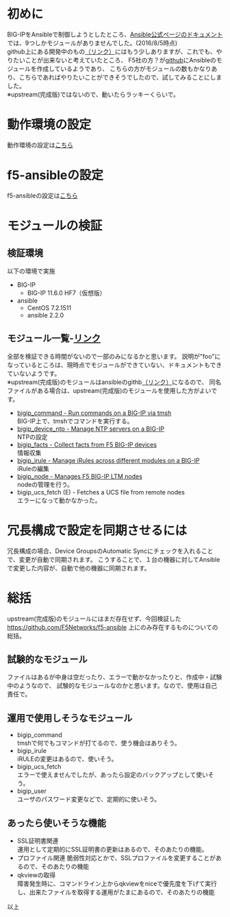 # 初めに
BIG-IPをAnsibleで制御しようとしたところ、[Ansible公式ページのドキュメント](http://docs.ansible.com/ansible/list_of_network_modules.html#f5)では、9つしかモジュールがありませんでした。(2016/8/5時点)  
github上にある開発中のもの[（リンク）](https://github.com/ansible/ansible-modules-extras/tree/devel/network/f5)にはもう少しありますが、これでも、やりたいことが出来ないと考えていたところ、
F5社の方？が[github](https://github.com/F5Networks/f5-ansible)にAnsibleのモジュールを作成しているようであり、
こちらの方がモジュールの数もかなりあり、こちらであればやりたいことができそうでしたので、試してみることにしました。  
※upstream(完成版)ではないので、動いたらラッキーくらいで。 

# 動作環境の設定
動作環境の設定は[こちら](./Setting_Up_the_Environment.md)

# f5-ansibleの設定
f5-ansibleの設定は[こちら](./Setting_Up_f5_ansible.md)

# モジュールの検証
## 検証環境
以下の環境で実施

- BIG-IP
  - BIG-IP 11.6.0 HF7（仮想版）
- ansible
  - CentOS 7.2.1511
  - ansible 2.2.0

## モジュール一覧-[リンク](https://f5-ansible.readthedocs.io/en/latest/modules/list_of_all_modules.html)  
全部を検証できる時間がないので一部のみになるかと思います。
説明が"foo"になっているところは、現時点でモジュールができていない、ドキュメントもできていないようです。  
※upstream(完成版)のモジュールはansibleのgithb[（リンク）](https://github.com/ansible/ansible-modules-extras/tree/devel/network/f5)になるので、
同名ファイルがある場合は、upstream(完成版)のモジュールを使用した方がよいです。  

- [bigip_command - Run commands on a BIG-IP via tmsh](./bigip_command.md)  
BIG-IP上で、tmshでコマンドを実行する。
- [bigip_device_ntp - Manage NTP servers on a BIG-IP](./bigip_device_ntp.md)  
NTPの設定
- [bigip_facts - Collect facts from F5 BIG-IP devices](./bigip_facts.md)  
情報収集
- [bigip_irule - Manage iRules across different modules on a BIG-IP](./bigip_irule.md)  
iRuleの編集
- [bigip_node - Manages F5 BIG-IP LTM nodes](./bigip_node.md)  
nodeの管理を行う。
- bigip_ucs_fetch (E) - Fetches a UCS file from remote nodes  
エラーになって動かなかった。

# 冗長構成で設定を同期させるには
冗長構成の場合、Device GroupsのAutomatic Syncにチェックを入れることで、変更が自動で同期されます。
こうすることで、１台の機器に対してAnsibleで変更した内容が、自動で他の機器に同期されます。

# 総括
upstream(完成版)のモジュールにはまだ存在せず、今回検証した
https://github.com/F5Networks/f5-ansible
上にのみ存在するものについての総括。  

## 試験的なモジュール
ファイルはあるが中身は空だったり、エラーで動かなかったりと、作成中・試験中のようなので、
試験的なモジュールなのかと思います。なので、使用は自己責任で。  

## 運用で使用しそうなモジュール

- bigip_command  
  tmshで何でもコマンドが打てるので、使う機会はありそう。
- bigip_irule  
  iRULEの変更はあるので、使いそう。
- bigip_ucs_fetch   
  エラーで使えませんでしたが、あったら設定のバックアップとして使いそう。
- bigip_user   
  ユーザのパスワード変更などで、定期的に使いそう。  

## あったら使いそうな機能

- SSL証明書関連  
  運用として定期的にSSL証明書の更新はあるので、そのあたりの機能。  
- プロファイル関連
  脆弱性対応とかで、SSLプロファイルを変更することがあるので、そのあたりの機能
- qkviewの取得  
  障害発生時に、コマンドライン上からqkviewをniceで優先度を下げて実行し、出来たファイルを取得する運用がたまにあるので、そのあたりの機能

以上
